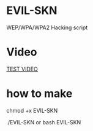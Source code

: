 # EVIL-SKN

WEP/WPA/WPA2 Hacking script

# Video

<a href="https://www.youtube.com/watch?v=qfpWnw-0Wp4&feature=youtu.be">TEST VIDEO</a>

# how to make

 chmod +x EVIL-SKN
 
 ./EVIL-SKN or bash EVIL-SKN
